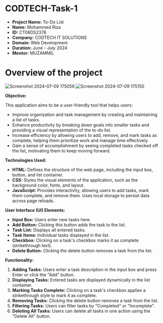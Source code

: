 # CODTECH-Task-1 


* **Project Name:** To-Do List
* **Name:** Mohammed Riza
* **ID:** CT08DS2376
* **Company:** CODTECH IT SOLUTIONS
* **Domain:** Web Development
* **Duration:** June - July 2024
* **Mentor:** MUZAMMIL
  
# Overview of the project
![Screenshot 2024-07-09 175056](https://github.com/Riza0603/CODTECH-Task-1/assets/128140883/1e53470f-a2eb-4f70-88dc-c362c41b8288)
![Screenshot 2024-07-09 175150](https://github.com/Riza0603/CODTECH-Task-1/assets/128140883/2a1f812e-c8e9-4846-8262-87b2692aea1b)





**Objective:**


This application aims to be a user-friendly tool that helps users:

* Improve organization and task management by creating and maintaining a list of tasks.
* Enhance productivity by breaking down goals into smaller tasks and providing a visual representation of the to-do list.
* Increase efficiency by allowing users to add, remove, and mark tasks as complete, helping them prioritize work and manage time effectively.
* Gain a sense of accomplishment by seeing completed tasks checked off the list, motivating them to keep moving forward.


**Technologies Used:**

* **HTML:** Defines the structure of the web page, including the input box, button, and list container.
* **CSS:** Styles the visual elements of the application, such as the background color, fonts, and layout.
* **JavaScript:** Provides interactivity, allowing users to add tasks, mark them complete, and remove them. Uses local storage to persist data across page reloads.


**User Interface (UI) Elements:**

* **Input Box:** Users enter new tasks here.
* **Add Button:** Clicking this button adds the task to the list.
* **Task List:** Displays all entered tasks.
* **Task Items:** Individual tasks displayed in the list.
* **Checkbox:** Clicking on a task's checkbox marks it as complete (strikethrough text).
* **Delete Button:** Clicking the delete button removes a task from the list.
  
**Functionality:**

1. **Adding Tasks:** Users enter a task description in the input box and press Enter or click the "Add" button.
2. **Displaying Tasks:** Entered tasks are displayed dynamically in the list container.
3. **Marking Tasks Complete:** Clicking on a task's checkbox applies a strikethrough style to mark it as complete.
4. **Removing Tasks:** Clicking the delete button removes a task from the list.
5. **Filtering Tasks:** Users can filter tasks by "Completed" or "Incomplete".
6. **Deleting All Tasks:** Users can delete all tasks in one action using the "Delete All" button.
